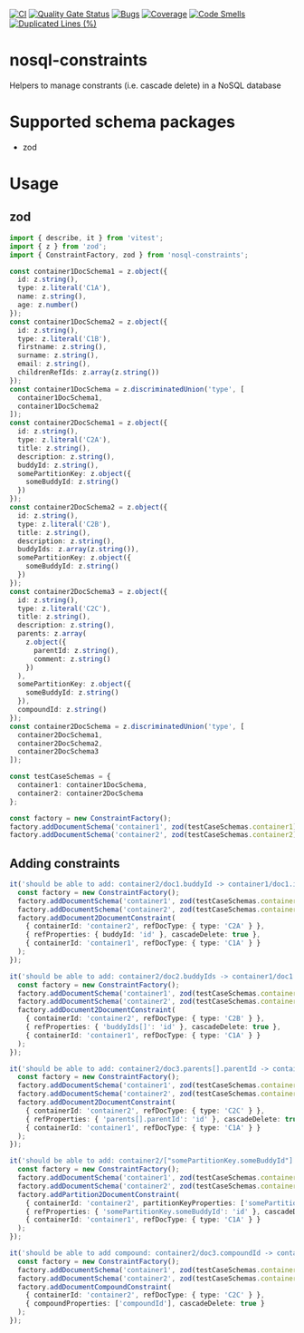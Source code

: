 [![CI](https://github.com/kt-public/nosql-constraints/actions/workflows/ci.yml/badge.svg?branch=main)](https://github.com/kt-public/nosql-constraints/actions/workflows/ci.yml)
[![Quality Gate Status](https://sonarcloud.io/api/project_badges/measure?project=kt-public_nosql-constraints&metric=alert_status)](https://sonarcloud.io/summary/new_code?id=kt-public_nosql-constraints)
[![Bugs](https://sonarcloud.io/api/project_badges/measure?project=kt-public_nosql-constraints&metric=bugs)](https://sonarcloud.io/summary/new_code?id=kt-public_nosql-constraints)
[![Coverage](https://sonarcloud.io/api/project_badges/measure?project=kt-public_nosql-constraints&metric=coverage)](https://sonarcloud.io/summary/new_code?id=kt-public_nosql-constraints)
[![Code Smells](https://sonarcloud.io/api/project_badges/measure?project=kt-public_nosql-constraints&metric=code_smells)](https://sonarcloud.io/summary/new_code?id=kt-public_nosql-constraints)
[![Duplicated Lines (%)](https://sonarcloud.io/api/project_badges/measure?project=kt-public_nosql-constraints&metric=duplicated_lines_density)](https://sonarcloud.io/summary/new_code?id=kt-public_nosql-constraints)

# nosql-constraints

Helpers to manage constrants (i.e. cascade delete) in a NoSQL database

# Supported schema packages

- zod

# Usage

## zod

```ts
import { describe, it } from 'vitest';
import { z } from 'zod';
import { ConstraintFactory, zod } from 'nosql-constraints';

const container1DocSchema1 = z.object({
  id: z.string(),
  type: z.literal('C1A'),
  name: z.string(),
  age: z.number()
});
const container1DocSchema2 = z.object({
  id: z.string(),
  type: z.literal('C1B'),
  firstname: z.string(),
  surname: z.string(),
  email: z.string(),
  childrenRefIds: z.array(z.string())
});
const container1DocSchema = z.discriminatedUnion('type', [
  container1DocSchema1,
  container1DocSchema2
]);
const container2DocSchema1 = z.object({
  id: z.string(),
  type: z.literal('C2A'),
  title: z.string(),
  description: z.string(),
  buddyId: z.string(),
  somePartitionKey: z.object({
    someBuddyId: z.string()
  })
});
const container2DocSchema2 = z.object({
  id: z.string(),
  type: z.literal('C2B'),
  title: z.string(),
  description: z.string(),
  buddyIds: z.array(z.string()),
  somePartitionKey: z.object({
    someBuddyId: z.string()
  })
});
const container2DocSchema3 = z.object({
  id: z.string(),
  type: z.literal('C2C'),
  title: z.string(),
  description: z.string(),
  parents: z.array(
    z.object({
      parentId: z.string(),
      comment: z.string()
    })
  ),
  somePartitionKey: z.object({
    someBuddyId: z.string()
  }),
  compoundId: z.string()
});
const container2DocSchema = z.discriminatedUnion('type', [
  container2DocSchema1,
  container2DocSchema2,
  container2DocSchema3
]);

const testCaseSchemas = {
  container1: container1DocSchema,
  container2: container2DocSchema
};

const factory = new ConstraintFactory();
factory.addDocumentSchema('container1', zod(testCaseSchemas.container1));
factory.addDocumentSchema('container2', zod(testCaseSchemas.container2));
```

## Adding constraints

```ts
it('should be able to add: container2/doc1.buddyId -> container1/doc1.id', () => {
  const factory = new ConstraintFactory();
  factory.addDocumentSchema('container1', zod(testCaseSchemas.container1));
  factory.addDocumentSchema('container2', zod(testCaseSchemas.container2));
  factory.addDocument2DocumentConstraint(
    { containerId: 'container2', refDocType: { type: 'C2A' } },
    { refProperties: { buddyId: 'id' }, cascadeDelete: true },
    { containerId: 'container1', refDocType: { type: 'C1A' } }
  );
});

it('should be able to add: container2/doc2.buddyIds -> container1/doc1.id', () => {
  const factory = new ConstraintFactory();
  factory.addDocumentSchema('container1', zod(testCaseSchemas.container1));
  factory.addDocumentSchema('container2', zod(testCaseSchemas.container2));
  factory.addDocument2DocumentConstraint(
    { containerId: 'container2', refDocType: { type: 'C2B' } },
    { refProperties: { 'buddyIds[]': 'id' }, cascadeDelete: true },
    { containerId: 'container1', refDocType: { type: 'C1A' } }
  );
});

it('should be able to add: container2/doc3.parents[].parentId -> container1/doc1.id', () => {
  const factory = new ConstraintFactory();
  factory.addDocumentSchema('container1', zod(testCaseSchemas.container1));
  factory.addDocumentSchema('container2', zod(testCaseSchemas.container2));
  factory.addDocument2DocumentConstraint(
    { containerId: 'container2', refDocType: { type: 'C2C' } },
    { refProperties: { 'parents[].parentId': 'id' }, cascadeDelete: true },
    { containerId: 'container1', refDocType: { type: 'C1A' } }
  );
});

it('should be able to add: container2/["somePartitionKey.someBuddyId"] -> container1/doc1.id', () => {
  const factory = new ConstraintFactory();
  factory.addDocumentSchema('container1', zod(testCaseSchemas.container1));
  factory.addDocumentSchema('container2', zod(testCaseSchemas.container2));
  factory.addPartition2DocumentConstraint(
    { containerId: 'container2', partitionKeyProperties: ['somePartitionKey.someBuddyId'] },
    { refProperties: { 'somePartitionKey.someBuddyId': 'id' }, cascadeDelete: true },
    { containerId: 'container1', refDocType: { type: 'C1A' } }
  );
});

it('should be able to add compound: container2/doc3.compoundId -> container2/doc3.compoundId', () => {
  const factory = new ConstraintFactory();
  factory.addDocumentSchema('container1', zod(testCaseSchemas.container1));
  factory.addDocumentSchema('container2', zod(testCaseSchemas.container2));
  factory.addDocumentCompoundConstraint(
    { containerId: 'container2', refDocType: { type: 'C2C' } },
    { compoundProperties: ['compoundId'], cascadeDelete: true }
  );
});
```
